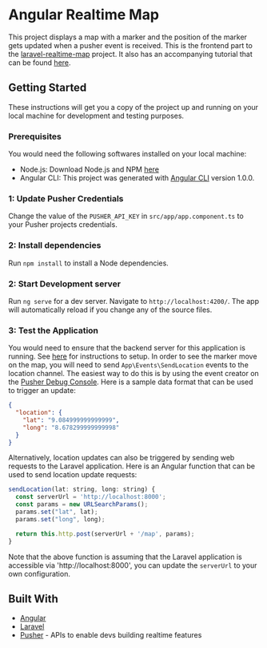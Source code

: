 # Angular Realtime Map
This project displays a map with a marker and the position of the marker gets updated when a pusher event is received. This is the frontend part to the [laravel-realtime-map](https://github.com/perfectmak/laravel-realtime-map) project. It also has an accompanying tutorial that can be found [here](https://pusher.com/tutorials/realtime-map-laravel/).

## Getting Started
These instructions will get you a copy of the project up and running on your local machine for development and testing purposes.

### Prerequisites
You would need the following softwares installed on your local machine:

- Node.js: Download Node.js and NPM [here](https://nodejs.org/en/download/)
- Angular CLI: This project was generated with [Angular CLI](https://github.com/angular/angular-cli) version 1.0.0.

### 1: Update Pusher Credentials
Change the value of the `PUSHER_API_KEY` in `src/app/app.component.ts` to your Pusher projects credentials.

### 2: Install dependencies
Run `npm install` to install a Node dependencies.

### 2: Start Development server
Run `ng serve` for a dev server. Navigate to `http://localhost:4200/`. The app will automatically reload if you change any of the source files.

### 3: Test the Application
You would need to ensure that the backend server for this application is running. See [here](https://github.com/perfectmak/laravel-realtime-map) for instructions to setup.
In order to see the marker move on the map, you will need to send `App\Events\SendLocation` events to the location channel. The easiest way to do this is by using the event creator on the [Pusher Debug Console](https://dashboard.pusher.com/). Here is a sample data format that can be used to trigger an update:

```JSON
{
  "location": {
    "lat": "9.084999999999999",
    "long": "8.678299999999998"
  }
}
```

Alternatively, location updates can also be triggered by sending web requests to the Laravel application. Here is an Angular function that can be used to send location update requests:

```js
sendLocation(lat: string, long: string) {
  const serverUrl = 'http://localhost:8000';
  const params = new URLSearchParams();
  params.set("lat", lat);
  params.set("long", long);

  return this.http.post(serverUrl + '/map', params);
}
```
Note that the above function is assuming that the Laravel application is accessible via 'http://localhost:8000', you can update the `serverUrl` to your own configuration.


## Built With
* [Angular](https://angular.io/)
* [Laravel](https://laravel.com/)
* [Pusher](https://pusher.com/) - APIs to enable devs building realtime features

